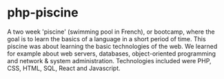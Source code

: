 # php-piscine

A two week 'piscine' (swimming pool in French), or bootcamp, where the goal is to learn the basics of a language in a short period of time. This piscine was about learning the basic technologies of the web. We learned for example about web servers, databases, object-oriented programming and network & system administration. Technologies included were PHP, CSS, HTML, SQL, React and Javascript.
